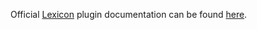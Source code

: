 Official [Lexicon](https://www.lexicondj.com) plugin documentation can be found [here](https://www.lexicondj.com/docs/developers/plugin).
